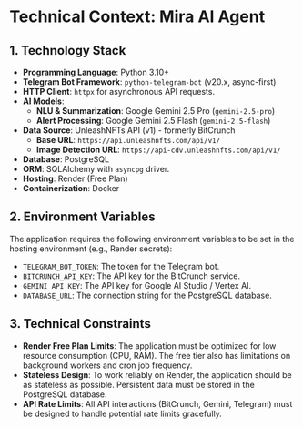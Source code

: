 # Technical Context: Mira AI Agent

## 1. Technology Stack

- **Programming Language**: Python 3.10+
- **Telegram Bot Framework**: `python-telegram-bot` (v20.x, async-first)
- **HTTP Client**: `httpx` for asynchronous API requests.
- **AI Models**:
    - **NLU & Summarization**: Google Gemini 2.5 Pro (`gemini-2.5-pro`)
    - **Alert Processing**: Google Gemini 2.5 Flash (`gemini-2.5-flash`)
- **Data Source**: UnleashNFTs API (v1) - formerly BitCrunch
    - **Base URL**: `https://api.unleashnfts.com/api/v1/`
    - **Image Detection URL**: `https://api-cdv.unleashnfts.com/api/v1/`
- **Database**: PostgreSQL
- **ORM**: SQLAlchemy with `asyncpg` driver.
- **Hosting**: Render (Free Plan)
- **Containerization**: Docker

## 2. Environment Variables
The application requires the following environment variables to be set in the hosting environment (e.g., Render secrets):
- `TELEGRAM_BOT_TOKEN`: The token for the Telegram bot.
- `BITCRUNCH_API_KEY`: The API key for the BitCrunch service.
- `GEMINI_API_KEY`: The API key for Google AI Studio / Vertex AI.
- `DATABASE_URL`: The connection string for the PostgreSQL database.

## 3. Technical Constraints
- **Render Free Plan Limits**: The application must be optimized for low resource consumption (CPU, RAM). The free tier also has limitations on background workers and cron job frequency.
- **Stateless Design**: To work reliably on Render, the application should be as stateless as possible. Persistent data must be stored in the PostgreSQL database.
- **API Rate Limits**: All API interactions (BitCrunch, Gemini, Telegram) must be designed to handle potential rate limits gracefully.
